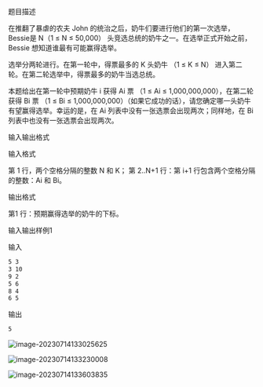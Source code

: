 题目描述

在推翻了暴虐的农夫 John 的统治之后，奶牛们要进行他们的第一次选举，Bessie是 N（1 ≤ N ≤ 50,000） 头竞选总统的奶牛之一。在选举正式开始之前，Bessie 想知道谁最有可能赢得选举。

选举分两轮进行。在第一轮中，得票最多的 K 头奶牛 （1 ≤ K ≤ N） 进入第二轮。在第二轮选举中，得票最多的奶牛当选总统。

本题给出在第一轮中预期奶牛 i 获得 Ai 票 （1 ≤ Ai ≤ 1,000,000,000），在第二轮获得 Bi 票 （1 ≤ Bi ≤ 1,000,000,000）（如果它成功的话），请您确定哪一头奶牛有望赢得选举。幸运的是，在 Ai 列表中没有一张选票会出现两次；同样地，在 Bi 列表中也没有一张选票会出现两次。

输入输出格式

输入格式

第 1 行，两个空格分隔的整数 N 和 K；
第 2..N+1 行：第 i+1 行包含两个空格分隔的整数：Ai 和 Bi。

输出格式

第1 行：预期赢得选举的奶牛的下标。

输入输出样例1

输入
```Markdown
5 3
3 10
9 2
5 6
8 4
6 5
```
输出
```Markdown
5
```

![image-20230714133025625](https://mytyporapicstorage.oss-cn-fuzhou.aliyuncs.com/img/image-20230714133025625.png)

![image-20230714133230008](https://mytyporapicstorage.oss-cn-fuzhou.aliyuncs.com/img/image-20230714133230008.png)

![image-20230714133603835](https://mytyporapicstorage.oss-cn-fuzhou.aliyuncs.com/img/image-20230714133603835.png)